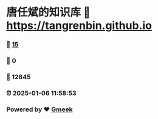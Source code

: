 # 唐任斌的知识库 :link: https://tangrenbin.github.io 
### :page_facing_up: [15](https://tangrenbin.github.io/tag.html) 
### :speech_balloon: 0 
### :hibiscus: 12845 
### :alarm_clock: 2025-01-06 11:58:53 
### Powered by :heart: [Gmeek](https://github.com/Meekdai/Gmeek)
